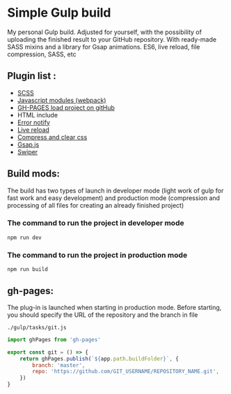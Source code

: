 # Simple Gulp build

My personal Gulp build. Adjusted for yourself, with the possibility of uploading the finished result to your GitHub
repository. With ready-made SASS mixins and a library for Gsap animations. ES6, live reload, file compression, SASS, etc

## Plugin list :

* [SCSS](https://www.npmjs.com/package/sass)
* [Javascript modules (webpack)](https://www.npmjs.com/package/webpack)
* [GH-PAGES load project on gitHub](https://www.npmjs.com/package/gh-pages)
* HTML include
* [Error notify](https://www.npmjs.com/package/gulp-notify)
* [Live reload](https://www.npmjs.com/package/browser-sync)
* [Compress and clear css](https://www.npmjs.com/package/gulp-clean-css)
* [Gsap.js](https://www.npmjs.com/package/gsap)
* [Swiper](https://www.npmjs.com/package/swiper)


## Build mods:

The build has two types of launch in developer mode (light work of gulp for fast work and easy development) and
production mode (compression and processing of all files for creating an already finished project)

### The command to run the project in developer mode

```
npm run dev
```

### The command to run the project in production mode

```
npm run build
```

## gh-pages:

The plug-in is launched when starting in production mode. Before starting, you should specify the URL of the repository
and the branch in file

````
./gulp/tasks/git.js
`````

```js
import ghPages from 'gh-pages'

export const git = () => {
    return ghPages.publish(`${app.path.buildFolder}`, {
        branch: 'master',
        repo: 'https://github.com/GIT_USERNAME/REPOSITORY_NAME.git',
    })
}
```



